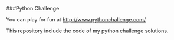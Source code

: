 ###Python Challenge

You can play for fun at http://www.pythonchallenge.com/

This repository include the code of my python challenge solutions.


